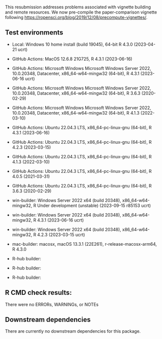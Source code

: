 This resubmission addresses problems associated with vignette building and remote resources.
We now pre-compile the paper-comparison vignette following https://ropensci.org/blog/2019/12/08/precompute-vignettes/.

## Test environments

* Local: Windows 10 home install (build 19045), 64-bit R 4.3.0 (2023-04-21 ucrt)

* GitHub Actions: MacOS 12.6.8 21G725, R 4.3.1 (2023-06-16)

* GitHub Actions: Microsoft Windows Microsoft Windows Server 2022, 10.0.20348, Datacenter, x86_64-w64-mingw32 (64-bit), R 4.3.1 (2023-06-16 ucrt)
* GitHub Actions: Microsoft Windows Microsoft Windows Server 2022, 10.0.20348, Datacenter, x86_64-w64-mingw32 (64-bit), R 3.6.3 (2020-02-29) 
* GitHub Actions: Microsoft Windows Microsoft Windows Server 2022, 10.0.20348, Datacenter, x86_64-w64-mingw32 (64-bit), R 4.1.3 (2022-03-10)

* GitHub Actions: Ubuntu 22.04.3 LTS, x86_64-pc-linux-gnu (64-bit), R 4.3.1 (2023-06-16)  
* GitHub Actions: Ubuntu 22.04.3 LTS, x86_64-pc-linux-gnu (64-bit), R 4.2.3 (2023-03-15)   
* GitHub Actions: Ubuntu 22.04.3 LTS, x86_64-pc-linux-gnu (64-bit), R 4.1.3 (2022-03-10)  
* GitHub Actions: Ubuntu 22.04.3 LTS, x86_64-pc-linux-gnu (64-bit), R 4.0.5 (2021-03-31)  
* GitHub Actions: Ubuntu 22.04.3 LTS, x86_64-pc-linux-gnu (64-bit), R 3.6.3 (2020-02-29)

* win-builder: Windows Server 2022 x64 (build 20348), x86_64-w64-mingw32, R Under development (unstable) (2023-09-15 r85153 ucrt)
* win-builder: Windows Server 2022 x64 (build 20348), x86_64-w64-mingw32, R 4.3.1 (2023-06-16 ucrt)
* win-builder: Windows Server 2022 x64 (build 20348), x86_64-w64-mingw32, R 4.2.3 (2023-03-15 ucrt)

* mac-builder: macosx, macOS 13.3.1 (22E261), r-release-macosx-arm64, R 4.3.0

* R-hub builder: 
* R-hub builder: 
* R-hub builder:


## R CMD check results:
There were no ERRORs, WARNINGs, or NOTEs

## Downstream dependencies
There are currently no downstream dependencies for this package.
